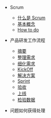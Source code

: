 * Scrum
   * [什么是 Scrum](scrum/what_is_scrum.md) 
   * [基本概念](scrum/base_info.md) 
   * [ How to do](scrum/how_to_do.md) 
   
* 产品研发工作流程
   * [摘要](work_flow/rdwf_summary.md) 
   * [整理需求](work_flow/rdwf_get_require.md) 
   * [细化需求](#rd_work_flow_require_detail) 
   * [KickOff](work_flow/rdwf_kickoff.md) 
   * [解决方案](#rd_work_flow_solutions) 
   * [Sprint](#rd_work_flow_sprint) 
   * [验收](#rd_work_flow_acceptance) 
   * [上线](#rd_work_flow_delpy) 
   * [检验数据](#rd_work_flow_validate) 


* 问题如何获得处理